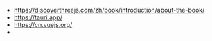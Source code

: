 - https://discoverthreejs.com/zh/book/introduction/about-the-book/
- https://tauri.app/
- https://cn.vuejs.org/
- 